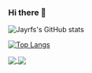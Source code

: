 ### Hi there 👋

![Jayrfs's GitHub stats](https://github-readme-stats.vercel.app/api?username=jayrfs&show_icons=true&theme=radical)

[![Top Langs](https://github-readme-stats.vercel.app/api/top-langs/?username=jayrfs&layout=compact&exclude_repo=jayrfs.github.io,Fun-surprise-text-input,Holy-Faucet-Of-Phone-Numbers,FakeCaptchacha,baduibattleslogin1&theme=radical)](https://github.com/anuraghazra/github-readme-stats)

<a href="https://github.com/anuraghazra/github-readme-stats">
  <img align="center" src="https://github-readme-stats.vercel.app/api?username=jayrfs&show_icons=true&theme=radical" />
</a>
<a href="https://github.com/anuraghazra/convoychat">
  <img align="center" src="https://github-readme-stats.vercel.app/api/top-langs/?username=jayrfs&layout=compact&exclude_repo=jayrfs.github.io,Fun-surprise-text-input,Holy-Faucet-Of-Phone-Numbers,FakeCaptchacha,baduibattleslogin1&theme=radical)](https://github.com/anuraghazra/github-readme-stats" />
</a>


<!--
**jayrfs/jayrfs** is a ✨ _special_ ✨ repository because its `README.md` (this file) appears on your GitHub profile.

Here are some ideas to get you started:

- 🔭 I’m currently working on ...
- 🌱 I’m currently learning ...
- 👯 I’m looking to collaborate on ...
- 🤔 I’m looking for help with ...
- 💬 Ask me about ...
- 📫 How to reach me: ...
- 😄 Pronouns: ...
- ⚡ Fun fact: ...
-->
